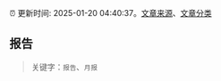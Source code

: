 :alarm_clock: 更新时间: 2025-01-20 04:40:37。[文章来源](/README.md)、[文章分类](/TAGS.md)

## 报告


> 关键字：`报告`、`月报`



